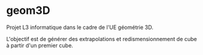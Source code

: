 # geom3D

Projet L3 informatique dans le cadre de l'UE géométrie 3D.

L'objectif est de générer des extrapolations et redismensionnement de cube à partir d'un premier cube.
